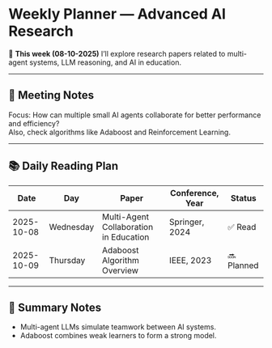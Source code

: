 # Weekly Planner — Advanced AI Research

📅 **This week (08-10-2025)** I’ll explore research papers related to multi-agent systems, LLM reasoning, and AI in education.

---

## 🧠 Meeting Notes
Focus: How can multiple small AI agents collaborate for better performance and efficiency?  
Also, check algorithms like Adaboost and Reinforcement Learning.

---

## 📚 Daily Reading Plan

| Date | Day | Paper | Conference, Year | Status |
|------|-----|--------|------------------|--------|
| 2025-10-08 | Wednesday | Multi-Agent Collaboration in Education | Springer, 2024 | ✅ Read |
| 2025-10-09 | Thursday | Adaboost Algorithm Overview | IEEE, 2023 | 🔜 Planned |

---

## 📝 Summary Notes
- Multi-agent LLMs simulate teamwork between AI systems.  
- Adaboost combines weak learners to form a strong model.  


